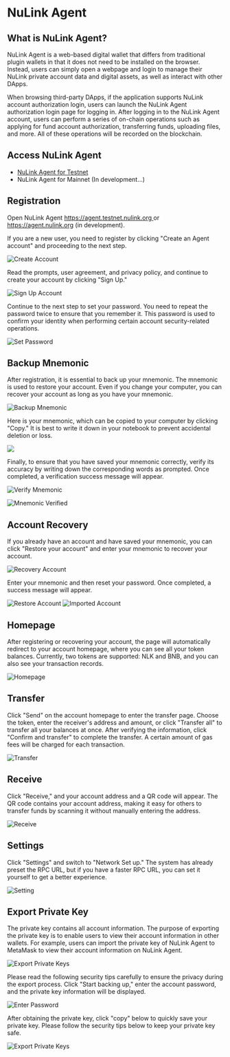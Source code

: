 # NuLink Agent

## What is NuLink Agent?
NuLink Agent is a web-based digital wallet that differs from traditional plugin wallets in that it does not need to be installed on the browser. 
Instead, users can simply open a webpage and login to manage their NuLink private account data and digital assets, as well as interact with other DApps.

When browsing third-party DApps, if the application supports NuLink account authorization login, users can launch the NuLink Agent authorization login page for logging in. After logging in to the NuLink Agent account, users can perform a series of on-chain operations such as applying for fund account authorization, transferring funds, uploading files, and more. All of these operations will be recorded on the blockchain.

## Access NuLink Agent

* [NuLink Agent for Testnet](https://agent.testnet.nulink.org)
* NuLink Agent for Mainnet (In development...)

## Registration

Open NuLink Agent [https://agent.testnet.nulink.org ](https://agent.testnet.nulink.org) or https://agent.nulink.org (in development). 

If you are a new user, you need to register by clicking "Create an Agent account" and proceeding to the next step.

![Create Account](../miscellaneous/img/agent/create.png)

Read the prompts, user agreement, and privacy policy, and continue to create your account by clicking "Sign Up."

![Sign Up Account](../miscellaneous/img/agent/signup.png)

Continue to the next step to set your password. You need to repeat the password twice to ensure that you remember it. This password is used to confirm your identity when performing certain account security-related operations.

![Set Password](../miscellaneous/img/agent/password.png)

## Backup Mnemonic

After registration, it is essential to back up your mnemonic. The mnemonic is used to restore your account. Even if you change your computer, you can recover your account as long as you have your mnemonic.

![Backup Mnemonic](../miscellaneous/img/agent/backup.png)

Here is your mnemonic, which can be copied to your computer by clicking "Copy." It is best to write it down in your notebook to prevent accidental deletion or loss.

![](../miscellaneous/img/agent/mnemonics.png)

Finally, to ensure that you have saved your mnemonic correctly, verify its accuracy by writing down the corresponding words as prompted. Once completed, a verification success message will appear.

![Verify Mnemonic](../miscellaneous/img/agent/verify.png)

![Mnemonic Verified](../miscellaneous/img/agent/verified.png)

## Account Recovery
If you already have an account and have saved your mnemonic, you can click "Restore your account" and enter your mnemonic to recover your account.

![Recovery Account](../miscellaneous/img/agent/create.png)

Enter your mnemonic and then reset your password. Once completed, a success message will appear.

![Restore Account](../miscellaneous/img/agent/restore.png)
![Imported Account](../miscellaneous/img/agent/imported.png)

## Homepage
After registering or recovering your account, the page will automatically redirect to your account homepage, where you can see all your token balances. Currently, two tokens are supported: NLK and BNB, and you can also see your transaction records.

![Homepage](../miscellaneous/img/agent/main.png)

## Transfer
Click "Send" on the account homepage to enter the transfer page. Choose the token, enter the receiver's address and amount, or click "Transfer all" to transfer all your balances at once. After verifying the information, click "Confirm and transfer" to complete the transfer. A certain amount of gas fees will be charged for each transaction.

![Transfer](../miscellaneous/img/agent/transfer.png)

## Receive
Click "Receive," and your account address and a QR code will appear. The QR code contains your account address, making it easy for others to transfer funds by scanning it without manually entering the address.

![Receive](../miscellaneous/img/agent/receive.png)

## Settings
Click "Settings" and switch to "Network Set up." The system has already preset the RPC URL, but if you have a faster RPC URL, you can set it yourself to get a better experience.

![Setting](../miscellaneous/img/agent/setting.png)

## Export Private Key
The private key contains all account information. The purpose of exporting the private key is to enable users to view their account information in other wallets. For example, users can import the private key of NuLink Agent to MetaMask to view their account information on NuLink Agent.

![Export Private Keys](../miscellaneous/img/agent/export.png)

Please read the following security tips carefully to ensure the privacy during the export process. Click "Start backing up," enter the account password, and the private key information will be displayed.

![Enter Password](../miscellaneous/img/agent/enter_password.png)

After obtaining the private key, click "copy" below to quickly save your private key. Please follow the security tips below to keep your private key safe.

![Export Private Keys](../miscellaneous/img/agent/exported.png)

